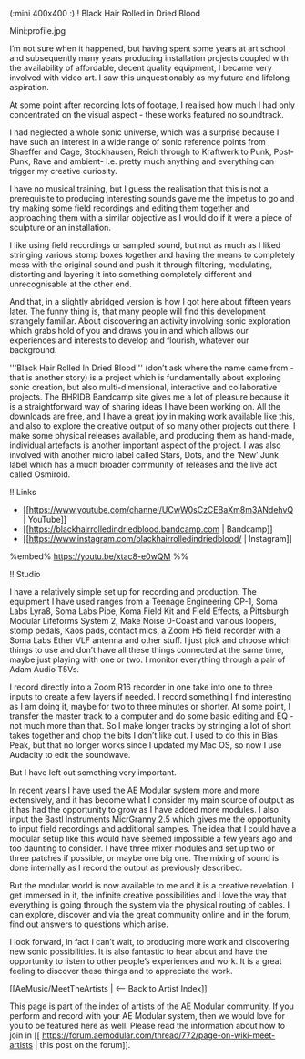 (:mini 400x400 :)
! Black Hair Rolled in Dried Blood

Mini:profile.jpg

I’m not sure when it happened, but having spent some years at art school and subsequently many years producing installation projects coupled with the availability of affordable, decent quality equipment, I became very involved with video art. I saw this unquestionably as my future and lifelong aspiration.

At some point after recording lots of footage, I realised how much I had only concentrated on the visual aspect - these works featured no soundtrack.

I had neglected a whole sonic universe, which was a surprise because I have such an interest in a wide range of sonic reference points from Shaeffer and Cage, Stockhausen, Reich through to Kraftwerk to Punk, Post-Punk, Rave and ambient- i.e. pretty much anything and everything can trigger my creative curiosity.

I have no musical training, but I guess the realisation that this is not a prerequisite to producing interesting sounds gave me the impetus to go and try making some field recordings and editing them together and approaching them with a similar objective as I would do if it were a piece of sculpture or an installation.

I like using field recordings or sampled sound, but not as much as I liked stringing various stomp boxes together and having the means to completely mess with the original sound and push it through filtering, modulating, distorting and layering it into something completely different and unrecognisable at the other end.

And that, in a slightly abridged version is how I got here about fifteen years later. The funny thing is, that many people will find this development strangely familiar. About discovering an activity involving sonic exploration which grabs hold of you and draws you in and which allows our experiences and interests to develop and flourish, whatever our background.

'''Black Hair Rolled In Dried Blood''' (don’t ask where the name came from - that is another story) is a project which is fundamentally about exploring sonic creation, but also multi-dimensional, interactive and collaborative projects. The BHRIDB Bandcamp site gives me a lot of pleasure because it is a straightforward way of sharing ideas I have been working on. All the downloads are free, and I have a great joy in making work available like this, and also to explore the creative output of so many other projects out there. I make some physical releases available, and producing them as hand-made, individual artefacts is another important aspect of the project. I was also involved with another micro label called Stars, Dots, and the ‘New’ Junk label which has a much broader community of releases and the live act called Osmiroid.

!! Links

* [[https://www.youtube.com/channel/UCwW0sCzCEBaXm8m3ANdehvQ | YouTube]]
* [[https://blackhairrolledindriedblood.bandcamp.com | Bandcamp]]
* [[https://www.instagram.com/blackhairrolledindriedblood/ | Instagram]]

%embed% https://youtu.be/xtac8-e0wQM %%

!! Studio

I have a relatively simple set up for recording and production. The equipment I have used ranges from a Teenage Engineering OP-1, Soma Labs Lyra8, Soma Labs Pipe, Koma Field Kit and Field Effects, a Pittsburgh Modular Lifeforms System 2, Make Noise 0-Coast and various loopers, stomp pedals, Kaos pads, contact mics, a Zoom H5 field recorder with a Soma Labs Ether VLF antenna and other stuff. I just pick and choose which things to use and don’t have all these things connected at the same time, maybe just playing with one or two. I monitor everything through a pair of Adam Audio T5Vs.

I record directly into a Zoom R16 recorder in one take into one to three inputs to create a few layers if needed. I record something I find interesting as I am doing it, maybe for two to three minutes or shorter. At some point, I transfer the master track to a computer and do some basic editing and EQ - not much more than that. So I make longer tracks by stringing a lot of short takes together and chop the bits I don’t like out. I used to do this in Bias Peak, but that no longer works since I updated my Mac OS, so now I use Audacity to edit the soundwave.

But I have left out something very important.

In recent years I have used the AE Modular system more and more extensively, and it has become what I consider my main source of output as it has had the opportunity to grow as I have added more modules. I also input the Bastl Instruments MicrGranny 2.5 which gives me the opportunity to input field recordings and additional samples. The idea that I could have a modular setup like this would have seemed impossible a few years ago and too daunting to consider. I have three mixer modules and set up two or three patches if possible, or maybe one big one. The mixing of sound is done internally as I record the output as previously described.

But the modular world is now available to me and it is a creative revelation. I get immersed in it, the infinite creative possibilities and I love the way that everything is going through the system via the physical routing of cables. I can explore, discover and via the great community online and in the forum, find out answers to questions which arise.

I look forward, in fact I can’t wait, to producing more work and discovering new sonic possibilities. It is also fantastic to hear about and have the opportunity to listen to other people’s experiences and work. It is a great feeling to discover these things and to appreciate the work.


[[AeMusic/MeetTheArtists | <-- Back to Artist Index]]

This page is part of the index of artists of the AE Modular community. If you perform and record with your AE Modular system, then we would love for you to be featured here as well. Please read the information about how to join in [[ https://forum.aemodular.com/thread/772/page-on-wiki-meet-artists | this post on the forum]].